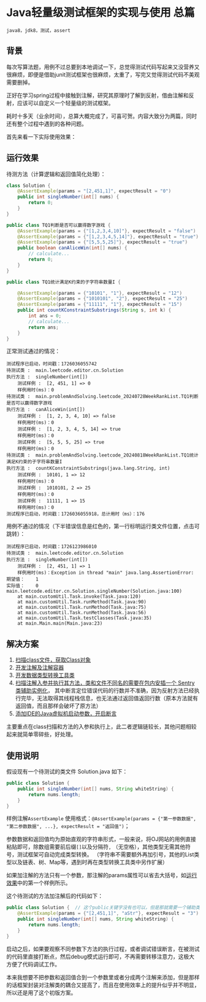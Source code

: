 # Java轻量级测试框架的实现与使用 总篇

    java8，jdk8，测试，assert

## 背景

每次写算法题，用例不过总要到本地调试一下，总觉得测试代码写起来又没营养又很麻烦，即便是借助junit测试框架也很麻烦，太重了，写完又觉得测试代码不美观需要删掉。

正好在学习spring过程中接触到注解，研究其原理时了解到反射，借由注解和反射，应该可以自定义一个轻量级的测试框架。

耗时十多天（业余时间），总算大概完成了，可喜可贺。内容大致分为两篇，同时还有整个过程中遇到的各种问题。

首先来看一下实际使用效果：

## 运行效果

待测方法（计算逻辑和返回值简化处理）：

```java
class Solution {
    @AssertExample(params = "[2,451,1]", expectResult = "0")
    public int singleNumber(int[] nums) {
        return 0;
    }
}
```

```java
public class TQ1判断是否可以赢得数字游戏 {
    @AssertExample(params = {"[1,2,3,4,10]"}, expectResult = "false")
    @AssertExample(params = {"[1,2,3,4,5,14]"}, expectResult = "true")
    @AssertExample(params = {"[5,5,5,25]"}, expectResult = "true")
    public boolean canAliceWin(int[] nums) {
        // calculate...
        return 0;
    }
}
```

```java
public class TQ1统计满足K约束的子字符串数量I {

    @AssertExample(params = {"10101", "1"}, expectResult = "12")
    @AssertExample(params = {"1010101", "2"}, expectResult = "25")
    @AssertExample(params = {"11111", "1"}, expectResult = "15")
    public int countKConstraintSubstrings(String s, int k) {
        int ans = 0;
        // calculate...
        return ans;
    }
}
```

正常测试通过的情况：

```log
测试程序已启动，时间戳：1726036055742
待测试类 : 	main.leetcode.editor.cn.Solution
执行方法 : 	singleNumber(int[])
	测试样例 : 	[2, 451, 1] => 0
	样例用时(ms)：0
待测试类 : 	main.problemAndSolving.leetcode_20240728WeekRankList.TQ1判断是否可以赢得数字游戏
执行方法 : 	canAliceWin(int[])
	测试样例 : 	[1, 2, 3, 4, 10] => false
	样例用时(ms)：0
	测试样例 : 	[1, 2, 3, 4, 5, 14] => true
	样例用时(ms)：0
	测试样例 : 	[5, 5, 5, 25] => true
	样例用时(ms)：0
待测试类 : 	main.problemAndSolving.leetcode_20240818WeekRankList.TQ1统计满足K约束的子字符串数量I
执行方法 : 	countKConstraintSubstrings(java.lang.String, int)
	测试样例 : 	10101, 1 => 12
	样例用时(ms)：0
	测试样例 : 	1010101, 2 => 25
	样例用时(ms)：0
	测试样例 : 	11111, 1 => 15
	样例用时(ms)：0
测试程序已启动，时间戳：1726036055918，总计用时（ms）：176
```

用例不通过的情况（下半错误信息是红色的，第一行标明运行类文件位置，点击可跳转）：

```log
测试程序已启动，时间戳：1726123986010
待测试类 : 	main.leetcode.editor.cn.Solution
执行方法 : 	singleNumber(int[])
	测试样例 : 	[2, 451, 1] => 1
	样例用时(ms)：Exception in thread "main" java.lang.AssertionError: 
期望值：	1
实际值：	0
main.leetcode.editor.cn.Solution.singleNumber(Solution.java:100)
	at main.customUtil.Task.invoke(Task.java:120)
	at main.customUtil.Task.runMethod(Task.java:90)
	at main.customUtil.Task.runMethod(Task.java:75)
	at main.customUtil.Task.runMethod(Task.java:56)
	at main.customUtil.Task.testClasses(Task.java:35)
	at main.Main.main(Main.java:23)
```

## 解决方案

1. [扫描class文件，获取Class对象](../实现形式/java扫描指定包下所有类.MD#解决方案)
2. [开发注解及注解容器](../实现形式/Java%20如何定义一个可重复在同一方法上使用的注解.MD#解决方案)
3. [开发数据类型转换工具类](../实现形式/数据类型自动转换的解决方案.MD#问题分析)
4. [扫描注解入参并执行其方法，类和文件不同名的需要在包内安插一个 Sentry 类辅助实例化](../实现形式/java实例化class对象，利用注解入参并执行其方法.MD#解决方案)，
   其中断言定位错误代码的行数并不准确，因为反射方法已经执行完毕，无法取得其线程栈信息，也无法通过返回值返回行数（原本方法就有返回值，而且那样会破坏了原方法）
5. [添加IDE的Java虚拟机启动参数，开启断言](../../工具/调测部署/IDEA2023.1添加java虚拟机启动参数，打开断言.MD#解决方案)

主要重点在class扫描和方法的入参和执行上，此二者逻辑链较长，其他问题相较起来就简单零碎些，好处理。

## 使用说明

假设现有一个待测试的类文件 Solution.java 如下：

```Java
public class Solution {
    public int singleNumber(int[] nums, String whiteString) {
        return nums.length;
    }
}
```

样例注解`AssertExample`
使用格式：`@AssertExample(params = {"第一参数数据", "第二参数数据", ...}, expectResult = "返回值")`；

参数数据和返回值均为原始直观的字符串形式，一般来说，将OJ网站的用例直接粘贴即可，除数组需要前后缀`[]`以及分隔符`,`
（无空格），其他类型无需其他符号，测试框架可自动完成类型转换。
（字符串不需要额外再加引号，其他的List类型以及链表、树、Map等，遇到时再在类型转换工具类中另作扩展）

如果加注解的方法只有一个参数，那注解的params属性可以省去大括号，如[运行效果](#运行效果)中的第一个样例所示。

这个待测试的方法加注解后的代码如下：

```Java
public class Solution {  // 这个public关键字没有也可以，但是那就需要一个辅助类，辅助类见上文解决方案的第五步
    @AssertExample(params = {"[2,451,1]", "aStr"}, expectResult = "3")
    public int singleNumber(int[] nums, String whiteString) {
        return nums.length;
    }
}
```

启动之后，如果要观察不同参数下方法的执行过程，或者调试错误断言，在被测试的代码里直接打断点，然后debug模式运行即可，不再需要转移注意力，这极大方便了代码调试工作。

本来我想要不把参数和返回值合到一个参数里或者分成两个注解来添加，但是那样的话框架封装对注解类的耦合又提高了，而且在使用效率上的提升似乎并不明显，所以还是用了这个初版方案。
